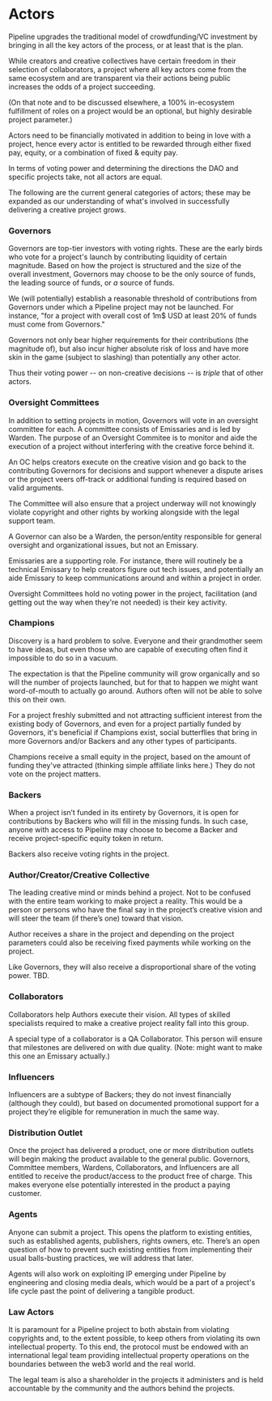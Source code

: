 # Actors

Pipeline upgrades the traditional model of crowdfunding/VC investment by bringing in all the key actors of the process, or at least that is the plan.

While creators and creative collectives have certain freedom in their selection of collaborators, a project where all key actors come from the same ecosystem and are transparent via their actions being public increases the odds of a project succeeding. 

(On that note and to be discussed elsewhere, a 100% in-ecosystem fulfillment of roles on a project would be an optional, but highly desirable project parameter.)

Actors need to be financially motivated in addition to being in love with a project, hence every actor is entitled to be rewarded through either fixed pay, equity, or a combination of fixed & equity pay.

In terms of voting power and determining the directions the DAO and specific projects take, not all actors are equal.

The following are the current general categories of actors; these may be expanded as our understanding of what's involved in successfully delivering a creative project grows.

### Governors
Governors are top-tier investors with voting rights. These are the early birds who vote for a project's launch by contributing liquidity of certain magnitude. Based on how the project is structured and the size of the overall investment, Governors may choose to be the only source of funds, the leading source of funds, or _a_ source of funds.

We (will potentially) establish a reasonable threshold of contributions from Governors under which a Pipeline project may not be launched. For instance, "for a project with overall cost of 1m$ USD at least 20% of funds must come from Governors."

Governors not only bear higher requirements for their contributions (the magnitude of), but also incur higher absolute risk of loss and have more skin in the game (subject to slashing) than potentially any other actor.

Thus their voting power -- on non-creative decisions -- is _triple_ that of other actors.

### Oversight Committees
In addition to setting projects in motion, Governors will vote in an oversight committee for each. A committee consists of Emissaries and is led by Warden. The purpose of an Oversight Commitee is to monitor and aide the execution of a project without interfering with the creative force behind it.

An OC helps creators execute on the creative vision and go back to the contributing Governors for decisions and support whenever a dispute arises or the project veers off-track or additional funding is required based on valid arguments. 

The Committee will also ensure that a project underway will not knowingly violate copyright and other rights by working alongside with the legal support team. 

A Governor can also be a Warden, the person/entity responsible for general oversight and organizational issues, but not an Emissary.

Emissaries are a supporting role. For instance, there will routinely be a technical Emissary to help creators figure out tech issues, and potentially an aide Emissary to keep communications around and within a project in order.

Oversight Committees hold no voting power in the project, facilitation (and getting out the way when they're not needed) is their key activity.

### Champions
Discovery is a hard problem to solve. Everyone and their grandmother seem to have ideas, but even those who are capable of executing often find it impossible to do so in a vacuum.

The expectation is that the Pipeline community will grow organically and so will the number of projects launched, but for that to happen we might want word-of-mouth to actually go around. Authors often will not be able to solve this on their own.

For a project freshly submitted and not attracting sufficient interest from the existing body of Governors, and even for a project partially funded by Governors, it's beneficial if Champions exist, social butterflies that bring in more Governors and/or Backers and any other types of participants. 

Champions receive a small equity in the project, based on the amount of funding they've attracted (thinking simple affiliate links here.) They do not vote on the project matters.

### Backers
When a project isn’t funded in its entirety by Governors, it is open for contributions by Backers who will fill in the missing funds. In such case, anyone with access to Pipeline may choose to become a Backer and receive project-specific equity token in return.

Backers also receive voting rights in the project. 

### Author/Creator/Creative Collective
The leading creative mind or minds behind a project. Not to be confused with the entire team working to make project a reality. This would be a person or persons who have the final say in the project’s creative vision and will steer the team (if there’s one) toward that vision.

Author receives a share in the project and depending on the project parameters could also be receiving fixed payments while working on the project.

Like Governors, they will also receive a disproportional share of the voting power. TBD.

### Collaborators
Collaborators help Authors execute their vision. All types of skilled specialists required to make a creative project reality fall into this group.

A special type of a collaborator is a QA Collaborator. This person will ensure that milestones are delivered on with due quality. (Note: might want to make this one an Emissary actually.)

### Influencers
Influencers are a subtype of Backers; they do not invest financially (although they could), but based on documented promotional support for a project they’re eligible for remuneration in much the same way.

### Distribution Outlet
Once the project has delivered a product, one or more distribution outlets will begin making the product available to the general public. Governors, Committee members, Wardens, Collaborators, and Influencers are all entitled to receive the product/access to the product free of charge. This makes everyone else potentially interested in the product a paying customer.

### Agents
Anyone can submit a project. This opens the platform to existing entities, such as established agents, publishers, rights owners, etc. There’s an open question of how to prevent such existing entities from implementing their usual balls-busting practices, we will address that later.

Agents will also work on exploiting IP emerging under Pipeline by engineering and closing media deals, which would be a part of a project's life cycle past the point of delivering a tangible product.

### Law Actors
It is paramount for a Pipeline project to both abstain from violating copyrights and, to the extent possible, to keep others from violating its own intellectual property. To this end, the protocol must be endowed with an international legal team providing intellectual property operations on the boundaries between the web3 world and the real world.

The legal team is also a shareholder in the projects it administers and is held accountable by the community and the authors behind the projects.

